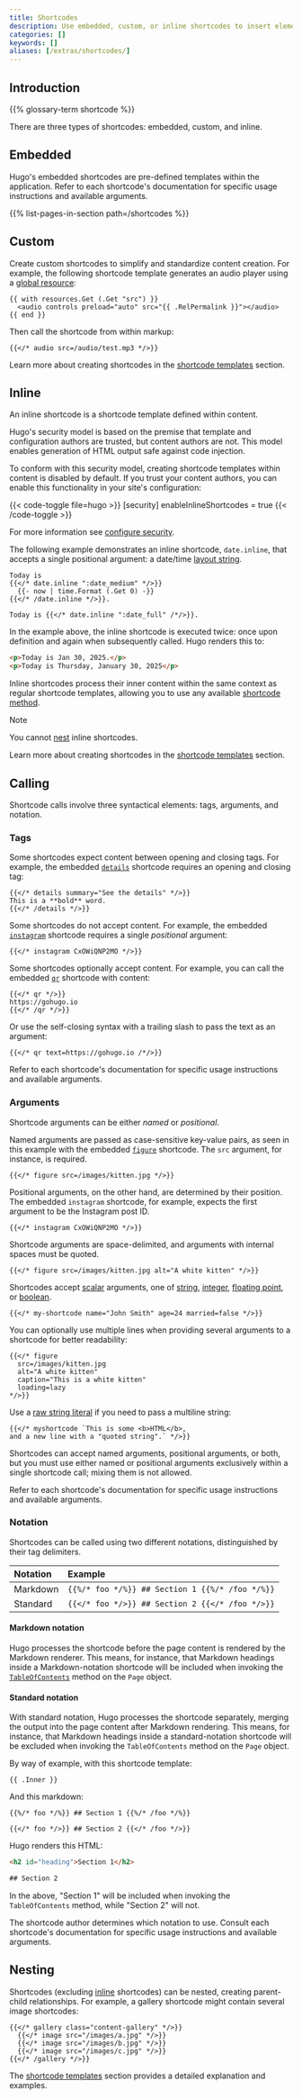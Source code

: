 ```yaml
---
title: Shortcodes
description: Use embedded, custom, or inline shortcodes to insert elements such as videos, images, and social media embeds into your content.
categories: []
keywords: []
aliases: [/extras/shortcodes/]
---
```


## Introduction

{{% glossary-term shortcode %}}

There are three types of shortcodes: embedded, custom, and inline.

## Embedded

Hugo's embedded shortcodes are pre-defined templates within the application. Refer to each shortcode's documentation for specific usage instructions and available arguments.

{{% list-pages-in-section path=/shortcodes %}}

## Custom

Create custom shortcodes to simplify and standardize content creation. For example, the following shortcode template generates an audio player using a [global resource](g):

```go-html-template {file="layouts/_shortcodes/audio.html"}
{{ with resources.Get (.Get "src") }}
  <audio controls preload="auto" src="{{ .RelPermalink }}"></audio>
{{ end }}
```

Then call the shortcode from within markup:

```text {file="content/example.md"}
{{</* audio src=/audio/test.mp3 */>}}
```

Learn more about creating shortcodes in the [shortcode templates] section.

## Inline

An inline shortcode is a shortcode template defined within content.

Hugo's security model is based on the premise that template and configuration authors are trusted, but content authors are not. This model enables generation of HTML output safe against code injection.

To conform with this security model, creating shortcode templates within content is disabled by default. If you trust your content authors, you can enable this functionality in your site's configuration:

{{< code-toggle file=hugo >}}
[security]
enableInlineShortcodes = true
{{< /code-toggle >}}

For more information see [configure security](/configuration/security).

The following example demonstrates an inline shortcode, `date.inline`, that accepts a single positional argument: a date/time [layout string].

```text {file="content/example.md"}
Today is
{{</* date.inline ":date_medium" */>}}
  {{- now | time.Format (.Get 0) -}}
{{</* /date.inline */>}}.

Today is {{</* date.inline ":date_full" /*/>}}.
```

In the example above, the inline shortcode is executed twice: once upon definition and again when subsequently called. Hugo renders this to:

```html
<p>Today is Jan 30, 2025.</p>
<p>Today is Thursday, January 30, 2025</p>
```

Inline shortcodes process their inner content within the same context as regular shortcode templates, allowing you to use any available [shortcode method].

> [!note]
> You cannot [nest](#nesting) inline shortcodes.

Learn more about creating shortcodes in the [shortcode templates] section.

## Calling

Shortcode calls involve three syntactical elements: tags, arguments, and notation.

### Tags

Some shortcodes expect content between opening and closing tags. For example, the embedded [`details`] shortcode requires an opening and closing tag:

```text
{{</* details summary="See the details" */>}}
This is a **bold** word.
{{</* /details */>}}
```

Some shortcodes do not accept content. For example, the embedded [`instagram`] shortcode requires a single _positional_ argument:

```text
{{</* instagram CxOWiQNP2MO */>}}
```

Some shortcodes optionally accept content. For example, you can call the embedded [`qr`] shortcode with content:

```text
{{</* qr */>}}
https://gohugo.io
{{</* /qr */>}}
```

Or use the self-closing syntax with a trailing slash to pass the text as an argument:

```text
{{</* qr text=https://gohugo.io /*/>}}
```

Refer to each shortcode's documentation for specific usage instructions and available arguments.

### Arguments

Shortcode arguments can be either _named_ or _positional_.

Named arguments are passed as case-sensitive key-value pairs, as seen in this example with the embedded [`figure`] shortcode. The `src` argument, for instance, is required.

```text
{{</* figure src=/images/kitten.jpg */>}}
```

Positional arguments, on the other hand, are determined by their position. The embedded `instagram` shortcode, for example, expects the first argument to be the Instagram post ID.

```text
{{</* instagram CxOWiQNP2MO */>}}
```

Shortcode arguments are space-delimited, and arguments with internal spaces must be quoted.

```text
{{</* figure src=/images/kitten.jpg alt="A white kitten" */>}}
```

Shortcodes accept [scalar](g) arguments, one of [string](g), [integer](g), [floating point](g), or [boolean](g).

```text
{{</* my-shortcode name="John Smith" age=24 married=false */>}}
```

You can optionally use multiple lines when providing several arguments to a shortcode for better readability:

```text
{{</* figure
  src=/images/kitten.jpg
  alt="A white kitten"
  caption="This is a white kitten"
  loading=lazy
*/>}}
```

Use a [raw string literal](g) if you need to pass a multiline string:

```text
{{</* myshortcode `This is some <b>HTML</b>,
and a new line with a "quoted string".` */>}}
```

Shortcodes can accept named arguments, positional arguments, or both, but you must use either named or positional arguments exclusively within a single shortcode call; mixing them is not allowed.

Refer to each shortcode's documentation for specific usage instructions and available arguments.

### Notation

Shortcodes can be called using two different notations, distinguished by their tag delimiters.

Notation|Example
:--|:--
Markdown|`{{%/* foo */%}} ## Section 1 {{%/* /foo */%}}`
Standard|`{{</* foo */>}} ## Section 2 {{</* /foo */>}}`

#### Markdown notation

Hugo processes the shortcode before the page content is rendered by the Markdown renderer. This means, for instance, that Markdown headings inside a Markdown-notation shortcode will be included when invoking the [`TableOfContents`] method on the `Page` object.

#### Standard notation

With standard notation, Hugo processes the shortcode separately, merging the output into the page content after Markdown rendering. This means, for instance, that Markdown headings inside a standard-notation shortcode will be excluded when invoking the `TableOfContents` method on the `Page` object.

By way of example, with this shortcode template:

```go-html-template {file="layouts/_shortcodes/foo.html"}
{{ .Inner }}
```

And this markdown:

```text {file="content/example.md"}
{{%/* foo */%}} ## Section 1 {{%/* /foo */%}}

{{</* foo */>}} ## Section 2 {{</* /foo */>}}
```

Hugo renders this HTML:

```html
<h2 id="heading">Section 1</h2>

## Section 2
```

In the above, "Section 1" will be included when invoking the `TableOfContents` method, while "Section 2" will not.

The shortcode author determines which notation to use. Consult each shortcode's documentation for specific usage instructions and available arguments.

## Nesting

Shortcodes (excluding [inline](#inline) shortcodes) can be nested, creating parent-child relationships. For example, a gallery shortcode might contain several image shortcodes:

```text {file="content/example.md"}
{{</* gallery class="content-gallery" */>}}
  {{</* image src="/images/a.jpg" */>}}
  {{</* image src="/images/b.jpg" */>}}
  {{</* image src="/images/c.jpg" */>}}
{{</* /gallery */>}}
```

The [shortcode templates][nesting] section provides a detailed explanation and examples.

[`details`]: /shortcodes/details
[`figure`]: /shortcodes/figure
[`instagram`]: /shortcodes/instagram
[`qr`]: /shortcodes/qr
[`TableOfContents`]: /methods/page/tableofcontents/
[layout string]: /functions/time/format/#layout-string
[nesting]: /templates/shortcode/#nesting
[shortcode method]: /templates/shortcode/#methods
[shortcode templates]: /templates/shortcode/
